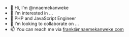- 👋 Hi, I’m @nnaemekanweke
- 👀 I’m interested in ...
- 🌱 PHP and JavaScript Engineer
- 💞️ I’m looking to collaborate on ...
- 📫 You can reach me via frank@nnaemekanweke.com

<!---
nnaemekanweke/nnaemekanweke is a ✨ special ✨ repository because its `README.md` (this file) appears on your GitHub profile.
You can click the Preview link to take a look at your changes.
--->
